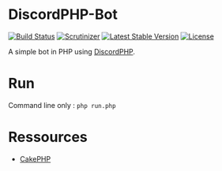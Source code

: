 # DiscordPHP-Bot

[![Build Status](https://img.shields.io/travis/Xety/DiscordPHP-Bot.svg?style=flat-square)](https://travis-ci.org/Xety/DiscordPHP-Bot)
[![Scrutinizer](https://img.shields.io/scrutinizer/g/Xety/DiscordPHP-Bot.svg?style=flat-square)](https://scrutinizer-ci.com/g/Xety/DiscordPHP-Bot)
[![Latest Stable Version](https://img.shields.io/packagist/v/Xety/DiscordPHP-Bot.svg?style=flat-square)](https://packagist.org/packages/xety/discordphp-bot)
[![License](https://img.shields.io/badge/license-MIT-brightgreen.svg?style=flat-square)](https://packagist.org/packages/xety/discordphp-bot)

A simple bot in PHP using [DiscordPHP](https://github.com/teamreflex/DiscordPHP).


# Run
Command line only : `php run.php`

# Ressources
* [CakePHP](https://github.com/cakephp/cakephp)
